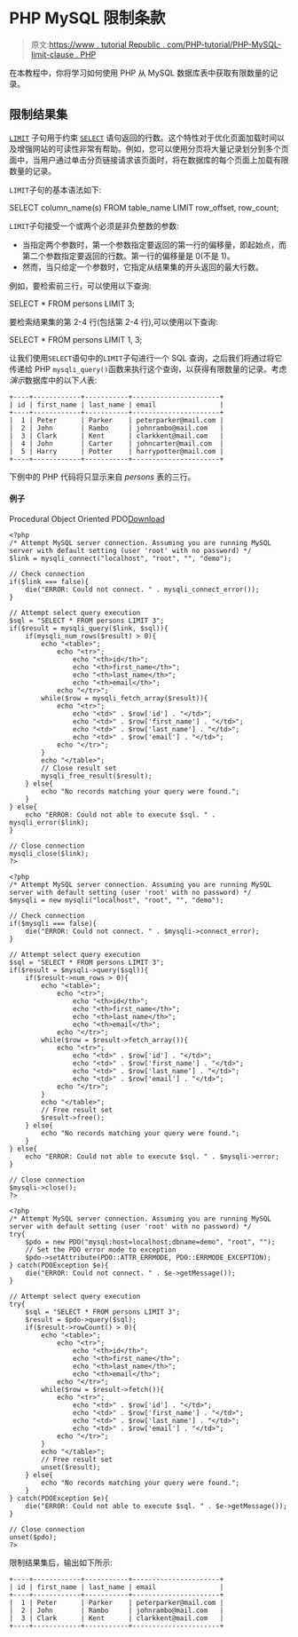 # PHP MySQL 限制条款

> 原文:[https://www . tutorial Republic . com/PHP-tutorial/PHP-MySQL-limit-clause . PHP](https://www.tutorialrepublic.com/php-tutorial/php-mysql-limit-clause.php)

在本教程中，你将学习如何使用 PHP 从 MySQL 数据库表中获取有限数量的记录。

## 限制结果集

[`LIMIT`](../sql-tutorial/sql-top-clause.php) 子句用于约束 [`SELECT`](../sql-tutorial/sql-select-statement.php) 语句返回的行数。这个特性对于优化页面加载时间以及增强网站的可读性非常有帮助。例如，您可以使用分页将大量记录划分到多个页面中，当用户通过单击分页链接请求该页面时，将在数据库的每个页面上加载有限数量的记录。

`LIMIT`子句的基本语法如下:

SELECT column_name(s) FROM table_name LIMIT row_offset, row_count;

`LIMIT`子句接受一个或两个必须是非负整数的参数:

*   当指定两个参数时，第一个参数指定要返回的第一行的偏移量，即起始点，而第二个参数指定要返回的行数。第一行的偏移量是 0(不是 1)。
*   然而，当只给定一个参数时，它指定从结果集的开头返回的最大行数。

例如，要检索前三行，可以使用以下查询:

SELECT * FROM persons LIMIT 3;

要检索结果集的第 2-4 行(包括第 2-4 行),可以使用以下查询:

SELECT * FROM persons LIMIT 1, 3;

让我们使用`SELECT`语句中的`LIMIT`子句进行一个 SQL 查询，之后我们将通过将它传递给 PHP `mysqli_query()`函数来执行这个查询，以获得有限数量的记录。考虑*演示*数据库中的以下*人*表:

```
+----+------------+-----------+----------------------+
| id | first_name | last_name | email                |
+----+------------+-----------+----------------------+
|  1 | Peter      | Parker    | peterparker@mail.com |
|  2 | John       | Rambo     | johnrambo@mail.com   |
|  3 | Clark      | Kent      | clarkkent@mail.com   |
|  4 | John       | Carter    | johncarter@mail.com  |
|  5 | Harry      | Potter    | harrypotter@mail.com |
+----+------------+-----------+----------------------+

```

下例中的 PHP 代码将只显示来自 *persons* 表的三行。

#### 例子

Procedural Object Oriented PDO[Download](../examples/bin/download-source.php?topic=php&file=mysql-limit-clause "Download Source Code")

```
<?php
/* Attempt MySQL server connection. Assuming you are running MySQL
server with default setting (user 'root' with no password) */
$link = mysqli_connect("localhost", "root", "", "demo");

// Check connection
if($link === false){
    die("ERROR: Could not connect. " . mysqli_connect_error());
}

// Attempt select query execution
$sql = "SELECT * FROM persons LIMIT 3";
if($result = mysqli_query($link, $sql)){
    if(mysqli_num_rows($result) > 0){
        echo "<table>";
            echo "<tr>";
                echo "<th>id</th>";
                echo "<th>first_name</th>";
                echo "<th>last_name</th>";
                echo "<th>email</th>";
            echo "</tr>";
        while($row = mysqli_fetch_array($result)){
            echo "<tr>";
                echo "<td>" . $row['id'] . "</td>";
                echo "<td>" . $row['first_name'] . "</td>";
                echo "<td>" . $row['last_name'] . "</td>";
                echo "<td>" . $row['email'] . "</td>";
            echo "</tr>";
        }
        echo "</table>";
        // Close result set
        mysqli_free_result($result);
    } else{
        echo "No records matching your query were found.";
    }
} else{
    echo "ERROR: Could not able to execute $sql. " . mysqli_error($link);
}

// Close connection
mysqli_close($link);
?>
```

```
<?php
/* Attempt MySQL server connection. Assuming you are running MySQL
server with default setting (user 'root' with no password) */
$mysqli = new mysqli("localhost", "root", "", "demo");

// Check connection
if($mysqli === false){
    die("ERROR: Could not connect. " . $mysqli->connect_error);
}

// Attempt select query execution
$sql = "SELECT * FROM persons LIMIT 3";
if($result = $mysqli->query($sql)){
    if($result->num_rows > 0){
        echo "<table>";
            echo "<tr>";
                echo "<th>id</th>";
                echo "<th>first_name</th>";
                echo "<th>last_name</th>";
                echo "<th>email</th>";
            echo "</tr>";
        while($row = $result->fetch_array()){
            echo "<tr>";
                echo "<td>" . $row['id'] . "</td>";
                echo "<td>" . $row['first_name'] . "</td>";
                echo "<td>" . $row['last_name'] . "</td>";
                echo "<td>" . $row['email'] . "</td>";
            echo "</tr>";
        }
        echo "</table>";
        // Free result set
        $result->free();
    } else{
        echo "No records matching your query were found.";
    }
} else{
    echo "ERROR: Could not able to execute $sql. " . $mysqli->error;
}

// Close connection
$mysqli->close();
?>
```

```
<?php
/* Attempt MySQL server connection. Assuming you are running MySQL
server with default setting (user 'root' with no password) */
try{
    $pdo = new PDO("mysql:host=localhost;dbname=demo", "root", "");
    // Set the PDO error mode to exception
    $pdo->setAttribute(PDO::ATTR_ERRMODE, PDO::ERRMODE_EXCEPTION);
} catch(PDOException $e){
    die("ERROR: Could not connect. " . $e->getMessage());
}

// Attempt select query execution
try{
    $sql = "SELECT * FROM persons LIMIT 3";  
    $result = $pdo->query($sql);
    if($result->rowCount() > 0){
        echo "<table>";
            echo "<tr>";
                echo "<th>id</th>";
                echo "<th>first_name</th>";
                echo "<th>last_name</th>";
                echo "<th>email</th>";
            echo "</tr>";
        while($row = $result->fetch()){
            echo "<tr>";
                echo "<td>" . $row['id'] . "</td>";
                echo "<td>" . $row['first_name'] . "</td>";
                echo "<td>" . $row['last_name'] . "</td>";
                echo "<td>" . $row['email'] . "</td>";
            echo "</tr>";
        }
        echo "</table>";
        // Free result set
        unset($result);
    } else{
        echo "No records matching your query were found.";
    }
} catch(PDOException $e){
    die("ERROR: Could not able to execute $sql. " . $e->getMessage());
}

// Close connection
unset($pdo);
?>
```

限制结果集后，输出如下所示:

```
+----+------------+-----------+----------------------+
| id | first_name | last_name | email                |
+----+------------+-----------+----------------------+
|  1 | Peter      | Parker    | peterparker@mail.com |
|  2 | John       | Rambo     | johnrambo@mail.com   |
|  3 | Clark      | Kent      | clarkkent@mail.com   |
+----+------------+-----------+----------------------+

```